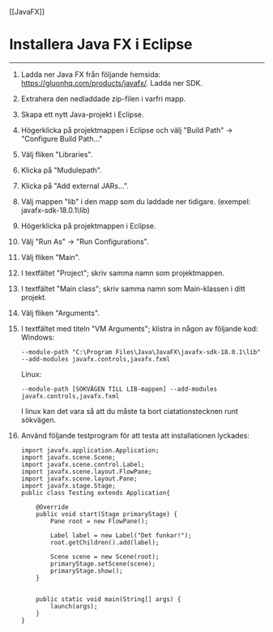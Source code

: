 [[JavaFX]]
# Installera Java FX i Eclipse
***

1. Ladda ner Java FX från följande hemsida: https://gluonhq.com/products/javafx/. Ladda ner SDK.
2. Extrahera den nedladdade zip-filen i varfri mapp.
3. Skapa ett nytt Java-projekt i Eclipse.
4. Högerklicka på projektmappen i Eclipse och välj "Build Path" -> "Configure Build Path..."
5. Välj fliken "Libraries".
6. Klicka på "Mudulepath".
7. Klicka på "Add external JARs...".
8. Välj mappen "lib" i den mapp som du laddade ner tidigare. (exempel: javafx-sdk-18.0.1\lib)
9. Högerklicka på projektmappen i Eclipse.
10. Välj "Run As" -> "Run Configurations".
11. Välj fliken "Main".
12. I textfältet "Project"; skriv samma namn som projektmappen.
13. I textfältet "Main class"; skriv samma namn som Main-klassen i ditt projekt.
14. Välj fliken "Arguments".
15. I textfältet med titeln "VM Arguments"; klistra in någon av följande kod:
	Windows:
	```
	--module-path "C:\Program Files\Java\JavaFX\javafx-sdk-18.0.1\lib" --add-modules javafx.controls,javafx.fxml
	```

	Linux:
	```
	--module-path [SÖKVÄGEN TILL LIB-mappen] --add-modules javafx.controls,javafx.fxml
	```
	I linux kan det vara så att du måste ta bort ciatationstecknen runt sökvägen.

16. Använd följande testprogram för att testa att installationen lyckades:
	```
	import javafx.application.Application;
	import javafx.scene.Scene;
	import javafx.scene.control.Label;
	import javafx.scene.layout.FlowPane;
	import javafx.scene.layout.Pane;
	import javafx.stage.Stage;
	public class Testing extends Application{
	
		@Override
		public void start(Stage primaryStage) {
			Pane root = new FlowPane();
			
			Label label = new Label("Det funkar!");
			root.getChildren().add(label);
			
			Scene scene = new Scene(root);
			primaryStage.setScene(scene);
			primaryStage.show();
		}
		
		
		public static void main(String[] args) {
			launch(args);
		}
	}
	```